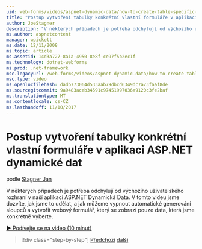 ```yaml
---
uid: web-forms/videos/aspnet-dynamic-data/how-to-create-table-specific-custom-forms-in-an-aspnet-dynamic-data-application
title: "Postup vytvoření tabulky konkrétní vlastní formuláře v aplikaci ASP.NET dynamické dat | Microsoft Docs"
author: JoeStagner
description: "V některých případech je potřeba odchylují od výchozího uživatelského rozhraní v naší aplikaci ASP.NET Dynamická Data. V tomto videu jsme dozvíte, jak jsme to udělat, a jak můžeme vypnout..."
ms.author: aspnetcontent
manager: wpickett
ms.date: 12/11/2008
ms.topic: article
ms.assetid: 14d3a727-8a1a-4950-8e8f-ce97f5b2ec1f
ms.technology: dotnet-webforms
ms.prod: .net-framework
msc.legacyurl: /web-forms/videos/aspnet-dynamic-data/how-to-create-table-specific-custom-forms-in-an-aspnet-dynamic-data-application
msc.type: video
ms.openlocfilehash: dadb773064d533aab79dbcd6349dc7a73faaf8de
ms.sourcegitcommit: 9a9483aceb34591c97451997036a9120c3fe2baf
ms.translationtype: MT
ms.contentlocale: cs-CZ
ms.lasthandoff: 11/10/2017
---
```

<a name="how-to-create-table-specific-custom-forms-in-an-aspnet-dynamic-data-application"></a>Postup vytvoření tabulky konkrétní vlastní formuláře v aplikaci ASP.NET dynamické dat
====================
podle [Stagner Jan](https://github.com/JoeStagner)

V některých případech je potřeba odchylují od výchozího uživatelského rozhraní v naší aplikaci ASP.NET Dynamická Data. V tomto videu jsme dozvíte, jak jsme to udělat, a jak můžeme vypnout automatické generování sloupců a vytvořit webový formulář, který se zobrazí pouze data, která jsme konkrétně vyberte.

[&#9654; Podívejte se na video (10 minut)](https://channel9.msdn.com/Blogs/ASP-NET-Site-Videos/how-to-create-table-specific-custom-forms-in-an-aspnet-dynamic-data-application)

>[!div class="step-by-step"]
[Předchozí](how-to-remove-columns-from-your-dynamicdata-data-grids.md)
[další](aspnet-dynamic-data-custom-form-formatting.md)
